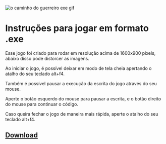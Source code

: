 
![o caminho do guerreiro  exe gif](https://github.com/jogosdesergioerafael/O_Caminho_do_Guerreiro_beta1.1_versao_executavel/assets/150600124/2282f713-d0d7-49fc-be42-9d6ea3a52d22)

# Instruções para jogar em formato .exe

Esse jogo foi criado para rodar em resolução acima de 1600x900 pixels, abaixo disso pode distorcer as imagens.

Ao iniciar o jogo, é possível deixar em modo de tela cheia apertando o atalho do seu teclado alt+f4.

Também é possível pausar a execução da escrita do jogo através do seu mouse.

Aperte o botão esquerdo do mouse para pausar a escrita, e o botão direito do mouse para continuar o código.

Caso queira fechar o jogo de maneira mais rápida, aperte o atalho do seu teclado alt+f4.

## [Download](https://github.com/jogosdesergioerafael/O_Caminho_do_Guerreiro_beta1.1_versao_executavel/archive/refs/heads/main.zip)
